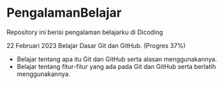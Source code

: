 # PengalamanBelajar
Repository ini berisi pengalaman belajarku di Dicoding

22 Februari 2023
Belajar Dasar Git dan GitHub. (Progres 37%)
* Belajar tentang apa itu Git dan GitHub serta alasan menggunakannya.
* Belajar tentang fitur-fitur yang ada pada Git dan GitHub serta berlatih menggunakannya.

